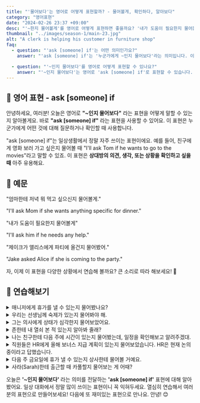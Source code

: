 ```yaml
---
title: "'물어보다'는 영어로 어떻게 표현할까? - 물어볼게, 확인하다, 알아보다"
category: "영어표현"
date: "2024-02-26 23:37 +09:00"
desc: "'~한지 물어볼게'를 영어로 어떻게 표현하면 좋을까요? '내가 도움이 필요한지 물어볼게.', '제이크가 앨리스에게 파티에 올 건지 물어봤어.' 등을 영어로 표현하는 법을 배워봅시다."
thumbnail: "../images/season-1/main-23.jpg"
alt: "A clerk is helping his customer in furniture shop"
faq:
  - question: "'ask [someone] if'는 어떤 의미인가요?"
    answer: "'ask [someone] if'는 '누군가에게 ~인지 물어보다'라는 의미입니다. 이 표현은 누군가에게 어떤 것에 대해 질문하거나 확인할 때 사용합니다. 예를 들어, 'I'll ask Mom if she wants to join us for dinner'는 '엄마께 저녁 식사에 함께하고 싶으신지 여쭤볼게요'라는 뜻입니다."

  - question: "'~인지 물어보다'를 영어로 어떻게 표현할 수 있나요?"
    answer: "'~인지 물어보다'는 영어로 'ask [someone] if'로 표현할 수 있습니다. 예를 들어, '친구에게 영화 보러 가고 싶은지 물어볼게'는 'I'll ask my friend if they want to go to the movies'로 말할 수 있습니다."
---
```


## 🌟 영어 표현 - ask [someone] if

안녕하세요, 여러분! 오늘은 영어로 **"~인지 물어보다"** 라는 표현을 어떻게 말할 수 있는지 알아볼게요. 바로 **"ask [someone] if"** 라는 표현을 사용할 수 있어요. 이 표현은 누군가에게 어떤 것에 대해 질문하거나 확인할 때 사용합니다.

"ask [someone] if"는 일상생활에서 정말 자주 쓰이는 표현이에요. 예를 들어, 친구에게 영화 보러 가고 싶은지 물어볼 때 "I'll ask Tom if he wants to go to the movies"라고 말할 수 있죠. 이 표현은 **상대방의 의견, 생각, 또는 상황을 확인하고 싶을 때** 아주 유용해요.

## 📖 예문

"엄마한테 저녁 뭐 먹고 싶으신지 물어볼게."

"I'll ask Mom if she wants anything specific for dinner."

"내가 도움이 필요한지 물어볼게"

"I'll ask him if he needs any help."

"제이크가 앨리스에게 파티에 올건지 물어봤어."

"Jake asked Alice if she is coming to the party."

자, 이제 이 표현을 다양한 상황에서 연습해 볼까요? 큰 소리로 따라 해보세요! 🎤

## 💬 연습해보기

<details>
  <summary>매니저에게 휴가를 낼 수 있는지 물어봤나요?</summary>
  <span>Did you ask the manager if you can take a vacation?</span>
</details>

<details>
 <summary>우리는 선생님께 숙제가 있는지 물어봐야 해.</summary>
  <span>We need to ask the teacher if there is homework.</span>
</details>

<details>
  <summary>그는 의사에게 상태가 심각한지 물어보았어요.</summary>
  <span>He asked the doctor if the condition is serious.</span>
</details>

<details>
<summary>존한테 내 열쇠 본 적 있는지 알아봐 줄래?</summary>
<span>Can you ask John if he's seen my keys anywhere?</span>
</details>

<details>
  <summary>나는 친구한테 다음 주에 시간이 있는지 물어봤는데, 일정을 확인해보고 알려주겠대.</summary>
  <span>I asked my friend if she is available next week, and she said she would check her schedule and let me know.</span>
</details>

<details>
  <summary>직원들은 HR에게 올해 보너스 지급 계획이 있는지 물어보았습니다. HR은 현재 논의 중이라고 답했습니다.</summary>
  <span>The employees asked HR if there is a plan for bonuses this year, and HR replied that it is currently under discussion.</span>
</details>

<details>
<summary>다음 주 금요일에 휴가 낼 수 있는지 상사한테 물어볼 거예요.</summary>
<span>I'm going to ask my boss if I can <a href="/blog/in-english/004-take-some-time-off/">take next Friday off.</a></span>
</details>

<details>
<summary>사라(Sarah)한테 출근할 때 카풀할지 물어보는 게 어때?</summary>
<span>Why don't you ask Sarah if she wants to carpool to work?</span>
</details>

오늘은 **'\~인지 물어보다'** 라는 의미를 전달하는 **'ask [someone] if'** 표현에 대해 알아봤어요. 일상 대화에서 정말 많이 쓰이는 표현이니 꼭 익혀두세요. 열심히 연습해서 여러분의 표현으로 만들어보세요! 다음에 또 재미있는 표현으로 만나요. 안녕! 😊

